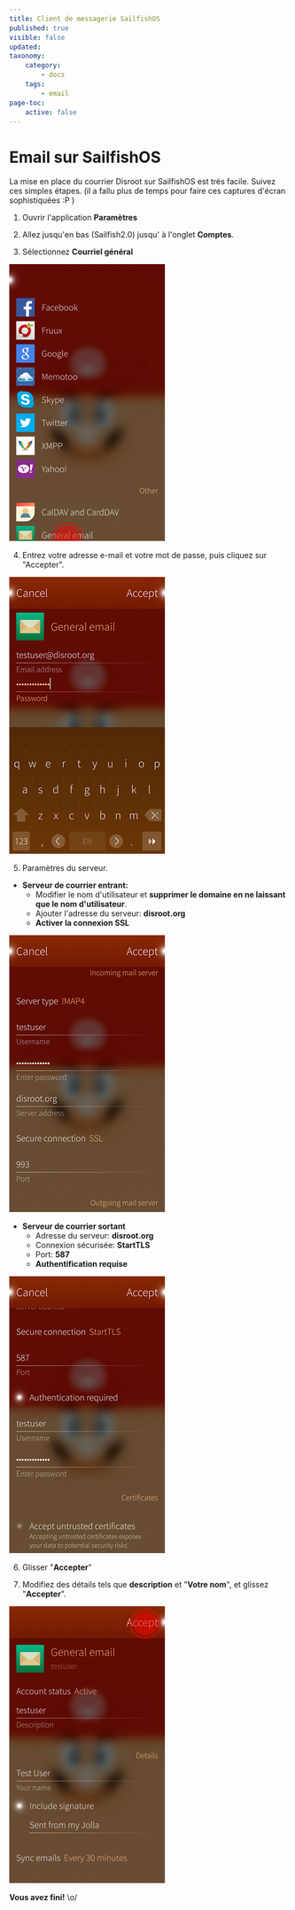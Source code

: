 ```yaml
---
title: Client de messagerie SailfishOS
published: true
visible: false
updated:
taxonomy:
    category:
        - docs
    tags:
        - email
page-toc:
    active: false
---
```


# Email sur SailfishOS


La mise en place du courrier Disroot sur SailfishOS est très facile. Suivez ces simples étapes. (il a fallu plus de temps pour faire ces captures d'écran sophistiquées :P )


1. Ouvrir l'application **Paramètres**

2. Allez jusqu'en bas (Sailfish2.0) jusqu' à l'onglet **Comptes**.

3. Sélectionnez **Courriel général**

![](en/sailfish_mail1.png)

4. Entrez votre adresse e-mail et votre mot de passe, puis cliquez sur "Accepter".

![](en/sailfish_mail2.png)

5. Paramètres du serveur.

 - **Serveur de courrier entrant:**
    - Modifier le nom d'utilisateur et **supprimer le domaine en ne laissant que le nom d'utilisateur**.
    - Ajouter l'adresse du serveur: **disroot.org**
    - **Activer la connexion SSL**

![](en/sailfish_mail3.png)

- **Serveur de courrier sortant**
   - Adresse du serveur: **disroot.org**
   - Connexion sécurisée: **StartTLS**
   - Port: **587**
   - **Authentification requise**

![](en/sailfish_mail4.png)

6. Glisser "**Accepter**"

7. Modifiez des détails tels que **description** et "**Votre nom**", et glissez "**Accepter**".

![](en/sailfish_mail5.png)

**Vous avez fini!** \o/
